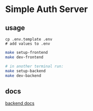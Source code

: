 # Simple Auth Server

## usage

```
cp .env.template .env
# add values to .env
```

```Bash
make setup-frontend
make dev-frontend

# in another terminal run:
make setup-backend
make dev-backend
```

## docs

[backend docs](./backend/README.md)
